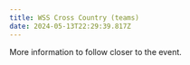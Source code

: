 ```yaml
---
title: WSS Cross Country (teams)
date: 2024-05-13T22:29:39.817Z
---
```

More information to follow closer to the event.